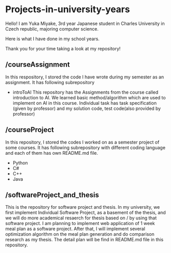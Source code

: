 # Projects-in-university-years

Hello!
I am Yuka Miyake, 3rd year Japanese student in Charles University in Czech republic, majoring computer science.

Here is what I have done in my school years.

Thank you for your time taking a look at my repository!

## /courseAssignment
In this respository, I stored the code I have wrote during my semester as an assignment.
It has following subrepository
- introToAI
This repository has the Assignments from the course called introduction to AI. We learned basic method/algorithm which are used to implement on AI in this course.
Individual task has task specification (given by professor) and my solution code, test code(also provided by professor)

## /courseProject
In this repository, I stored the codes I worked on as a semester project of some courses.
It has following subrepository with different coding language and each of them has own README.md file.
- Python
- C#
- C++
- Java

## /softwareProject_and_thesis
This is the repository for software project and thesis.
In my university, we first implement Individual Software Project, as a basement of the thesis, and we will do more academical resaerch for thesis based on / by using that software project.
I am planning to implement web application of 1 week meal plan as a software project.
After that, I will implement several optimization algorithm on the meal plan generation and do comparison research as my thesis.
The detail plan will be find in README.md file in this repository.
